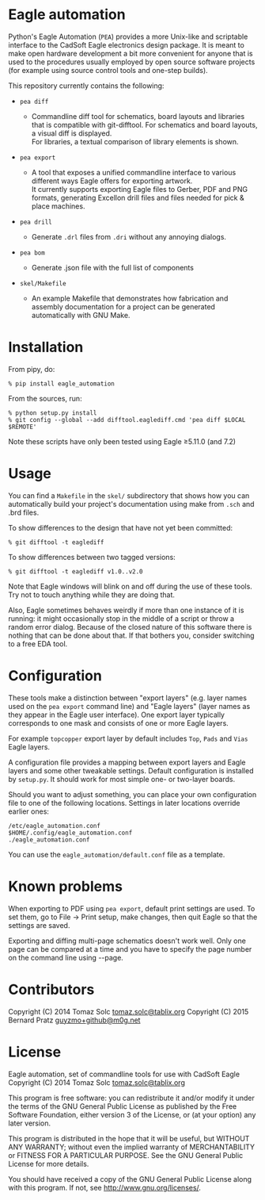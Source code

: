 Eagle automation
================

Python's Eagle Automation (`PEA`) provides a more Unix-like and scriptable
interface to the CadSoft Eagle electronics design package. It is meant to make
open hardware development a bit more convenient for anyone that is used to the
procedures usually employed by open source software projects (for example using
source control tools and one-step builds).

This repository currently contains the following:

- `pea diff`
   - Commandline diff tool for schematics, board layouts and
   libraries that is compatible with git-difftool.
   For schematics and board layouts, a visual diff is
   displayed. <br />
   For libraries, a textual comparison of library elements is
   shown.

- `pea export`
   - A tool that exposes a unified commandline interface to various
   different ways Eagle offers for exporting artwork. <br />
   It currently supports exporting Eagle files to Gerber, PDF and
   PNG formats, generating Excellon drill files and files needed
   for pick & place machines.

- `pea drill`
   - Generate `.drl` files from `.dri` without any annoying dialogs.

- `pea bom`
   - Generate .json file with the full list of components

- `skel/Makefile` 
   - An example Makefile that demonstrates how fabrication and
   assembly documentation for a project can be generated
   automatically with GNU Make.



Installation
============

From pipy, do:

    % pip install eagle_automation

From the sources, run:

    % python setup.py install
    % git config --global --add difftool.eaglediff.cmd 'pea diff $LOCAL $REMOTE'

Note these scripts have only been tested using Eagle ≥5.11.0 (and 7.2)



Usage
=====

You can find a `Makefile` in the `skel/` subdirectory that shows how you can
automatically build your project's documentation using make from `.sch` and
.brd files.

To show differences to the design that have not yet been committed:

    % git difftool -t eaglediff

To show differences between two tagged versions:

    % git difftool -t eaglediff v1.0..v2.0

Note that Eagle windows will blink on and off during the use of these
tools. Try not to touch anything while they are doing that. 

Also, Eagle sometimes behaves weirdly if more than one instance of it is
running: it might occasionally stop in the middle of a script or throw a
random error dialog. Because of the closed nature of this software there is
nothing that can be done about that. If that bothers you, consider
switching to a free EDA tool.



Configuration
=============

These tools make a distinction between "export layers" (e.g. layer names
used on the `pea export` command line) and "Eagle layers" (layer names as they
appear in the Eagle user interface). One export layer typically corresponds to
one mask and consists of one or more Eagle layers.

For example `topcopper` export layer by default includes `Top`, `Pads` and
`Vias` Eagle layers.

A configuration file provides a mapping between export layers and Eagle layers
and some other tweakable settings. Default configuration is installed by
`setup.py`. It should work for most simple one- or two-layer boards.

Should you want to adjust something, you can place your own configuration file
to one of the following locations. Settings in later locations override earlier
ones:

	/etc/eagle_automation.conf
	$HOME/.config/eagle_automation.conf
	./eagle_automation.conf

You can use the `eagle_automation/default.conf` file as a template.



Known problems
==============

When exporting to PDF using `pea export`, default print settings are used.
To set them, go to File -> Print setup, make changes, then quit Eagle so
that the settings are saved.

Exporting and diffing multi-page schematics doesn't work well. Only one page
can be compared at a time and you have to specify the page number on the
command line using --page.


Contributors
============

Copyright (C) 2014  Tomaz Solc <tomaz.solc@tablix.org>
Copyright (C) 2015  Bernard Pratz <guyzmo+github@m0g.net>

License
=======

Eagle automation, set of commandline tools for use with CadSoft Eagle
Copyright (C) 2014  Tomaz Solc <tomaz.solc@tablix.org>

This program is free software: you can redistribute it and/or modify
it under the terms of the GNU General Public License as published by
the Free Software Foundation, either version 3 of the License, or
(at your option) any later version.

This program is distributed in the hope that it will be useful,
but WITHOUT ANY WARRANTY; without even the implied warranty of
MERCHANTABILITY or FITNESS FOR A PARTICULAR PURPOSE.  See the
GNU General Public License for more details.

You should have received a copy of the GNU General Public License
along with this program.  If not, see <http://www.gnu.org/licenses/>.
